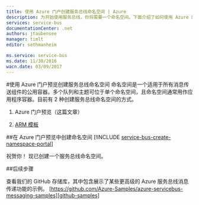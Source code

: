 ```yaml
---
title: 使用 Azure 门户创建服务总线命名空间 | Azure
description: 为开始使用服务总线，你将需要一个命名空间。下面介绍了如何使用 Azure 门户创建一个。
services: service-bus
documentationCenter: .net
authors: jtaubensee
manager: timlt
editor: sethmanheim

ms.service: service-bus
ms.date: 11/30/2016
wacn.date: 03/09/2017
---
```


#使用 Azure 门户预览创建服务总线命名空间
命名空间是一个适用于所有消息传送组件的公用容器。多个队列和主题可位于单个命名空间，且命名空间通常用作应用程序容器。目前有 2 种创建服务总线命名空间的方式。

1. Azure 门户预览（这篇文章）

2. [ARM 模板][create-namespace-using-arm]

##在 Azure 门户预览中创建命名空间
[!INCLUDE [service-bus-create-namespace-portal](../../includes/service-bus-create-namespace-portal.md)]

祝贺你！ 现已创建一个服务总线命名空间。

##后续步骤

查看我们的 GitHub 存储库，其中包含展示了某些更高级的 Azure 服务总线消息传递功能的示例。
[https://github.com/Azure-Samples/azure-servicebus-messaging-samples][github-samples]

[create-namespace-using-arm]: ./service-bus-resource-manager-overview.md
[github-samples]: https://github.com/Azure-Samples/azure-servicebus-messaging-samples
<!---HONumber=Mooncake_0718_2016-->